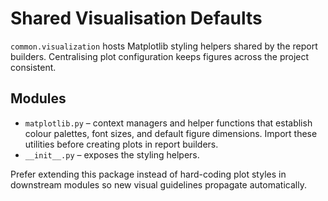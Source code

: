 # Shared Visualisation Defaults

`common.visualization` hosts Matplotlib styling helpers shared by the report
builders. Centralising plot configuration keeps figures across the project
consistent.

## Modules

- `matplotlib.py` – context managers and helper functions that establish colour
  palettes, font sizes, and default figure dimensions. Import these utilities
  before creating plots in report builders.
- `__init__.py` – exposes the styling helpers.

Prefer extending this package instead of hard-coding plot styles in downstream
modules so new visual guidelines propagate automatically.
